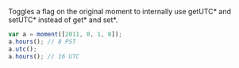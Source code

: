 Toggles a flag on the original moment to internally use getUTC* and setUTC* instead of get* and set*.

```javascript
var a = moment([2011, 0, 1, 8]);
a.hours(); // 8 PST
a.utc();
a.hours(); // 16 UTC
```
